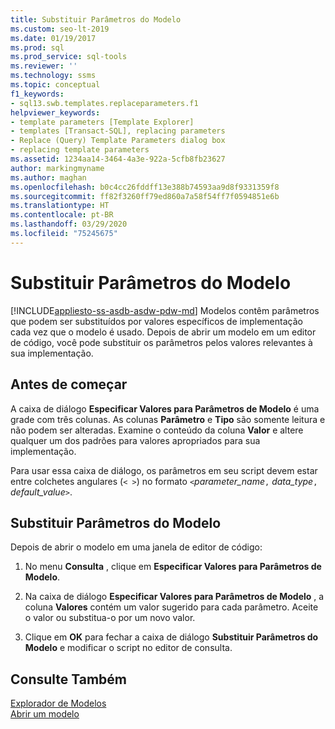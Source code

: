 ```yaml
---
title: Substituir Parâmetros do Modelo
ms.custom: seo-lt-2019
ms.date: 01/19/2017
ms.prod: sql
ms.prod_service: sql-tools
ms.reviewer: ''
ms.technology: ssms
ms.topic: conceptual
f1_keywords:
- sql13.swb.templates.replaceparameters.f1
helpviewer_keywords:
- template parameters [Template Explorer]
- templates [Transact-SQL], replacing parameters
- Replace (Query) Template Parameters dialog box
- replacing template parameters
ms.assetid: 1234aa14-3464-4a3e-922a-5cfb8fb23627
author: markingmyname
ms.author: maghan
ms.openlocfilehash: b0c4cc26fddff13e388b74593aa9d8f9331359f8
ms.sourcegitcommit: ff82f3260ff79ed860a7a58f54ff7f0594851e6b
ms.translationtype: HT
ms.contentlocale: pt-BR
ms.lasthandoff: 03/29/2020
ms.locfileid: "75245675"
---
```

# <a name="replace-template-parameters"></a>Substituir Parâmetros do Modelo
[!INCLUDE[appliesto-ss-asdb-asdw-pdw-md](../../includes/appliesto-ss-asdb-asdw-pdw-md.md)]
Modelos contêm parâmetros que podem ser substituídos por valores específicos de implementação cada vez que o modelo é usado. Depois de abrir um modelo em um editor de código, você pode substituir os parâmetros pelos valores relevantes à sua implementação.  
  
## <a name="before-you-begin"></a>Antes de começar  
A caixa de diálogo **Especificar Valores para Parâmetros de Modelo** é uma grade com três colunas. As colunas **Parâmetro** e **Tipo** são somente leitura e não podem ser alteradas. Examine o conteúdo da coluna **Valor** e altere qualquer um dos padrões para valores apropriados para sua implementação.  
  
Para usar essa caixa de diálogo, os parâmetros em seu script devem estar entre colchetes angulares (`< >`) no formato `<`*parameter_name*`,` *data_type*`,` *default_value*`>`.  
  
## <a name="replace-template-parameters"></a>Substituir Parâmetros do Modelo  
Depois de abrir o modelo em uma janela de editor de código:  
  
1.  No menu **Consulta** , clique em **Especificar Valores para Parâmetros de Modelo**.  
  
2.  Na caixa de diálogo **Especificar Valores para Parâmetros de Modelo** , a coluna **Valores** contém um valor sugerido para cada parâmetro. Aceite o valor ou substitua-o por um novo valor.  
  
3.  Clique em **OK** para fechar a caixa de diálogo **Substituir Parâmetros do Modelo** e modificar o script no editor de consulta.  
  
## <a name="see-also"></a>Consulte Também  
[Explorador de Modelos](../../ssms/template/template-explorer.md)  
[Abrir um modelo](../../ssms/template/open-a-template.md)  
  
